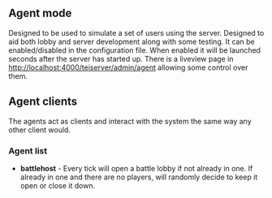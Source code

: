 ## Agent mode
Designed to be used to simulate a set of users using the server. Designed to aid both lobby and server development along with some testing. It can be enabled/disabled in the configuration file. When enabled it will be launched seconds after the server has started up. There is a liveview page in [http://localhost:4000/teiserver/admin/agent](http://localhost:4000/teiserver/admin/agent) allowing some control over them.

## Agent clients
The agents act as clients and interact with the system the same way any other client would.

### Agent list
 * **battlehost** - Every tick will open a battle lobby if not already in one. If already in one and there are no players, will randomly decide to keep it open or close it down.
